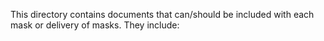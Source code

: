 This directory contains documents that can/should be included with each mask or delivery of masks. They include:
